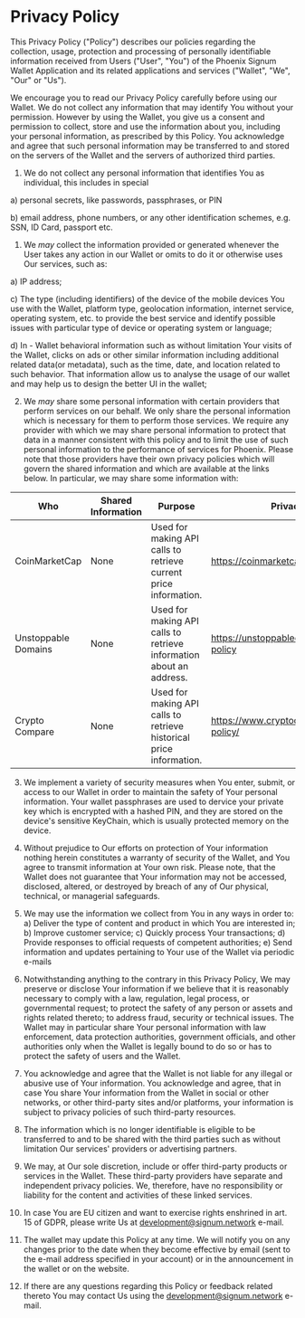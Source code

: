 # Privacy Policy

This Privacy Policy ("Policy") describes our policies regarding the collection, usage, protection and processing of personally identifiable information received from Users ("User", "You") of the Phoenix Signum Wallet Application and its related applications and services ("Wallet", "We", "Our" or "Us").

We encourage you to read our Privacy Policy carefully before using our Wallet. We do not collect any information that may identify You without your permission. However by using the Wallet, you give us a consent and permission to collect, store and use the information about you, including your personal information, as prescribed by this Policy. You acknowledge and agree that such personal information may be transferred to and stored on the servers of the Wallet and the servers of authorized third parties.

1. We do not collect any personal information that identifies You as individual, this includes in special

a) personal secrets, like passwords, passphrases, or PIN

b) email address, phone numbers, or any other identification schemes, e.g. SSN, ID Card, passport etc.

1. We _may_ collect the information provided or generated whenever the User takes any action in our Wallet or omits to do it or otherwise uses Our services, such as:

a) IP address;

c) The type (including identifiers) of the device of the mobile devices You use with the Wallet, platform type, geolocation information, internet service, operating system, etc. to provide the best service and identify possible issues with particular type of device or operating system or language;

d) In - Wallet behavioral information such as without limitation Your visits of the Wallet, clicks on ads or other similar information including additional related data(or metadata), such as the time, date, and location related to such behavior. That information allow us to analyse the usage of our wallet and may help us to design the better UI in the wallet;

2. We _may_ share some personal information with certain providers that perform services on our behalf. We only share the personal information which is necessary for them to perform those services. We require any provider with which we may share personal information to protect that data in a manner consistent with this policy and to limit the use of such personal information to the performance of services for Phoenix. Please note that those providers have their own privacy policies which will govern the shared information and which are available at the links below. In particular, we may share some information with:

| Who                 | Shared Information | Purpose                                                             | Privacy Policy                                |
| ------------------- | ------------------ | ------------------------------------------------------------------- | --------------------------------------------- |
| CoinMarketCap       | None               | Used for making API calls to retrieve current price information.    | https://coinmarketcap.com/privacy/            |
| Unstoppable Domains | None               | Used for making API calls to retrieve information about an address. | https://unstoppabledomains.com/privacy-policy |
| Crypto Compare      | None               | Used for making API calls to retrieve historical price information. | https://www.cryptocompare.com/privacy-policy/ |

3. We implement a variety of security measures when You enter, submit, or access to our Wallet in order to maintain the safety of Your personal information. Your wallet passphrases are used to dervice your private key which is encrypted with a hashed PIN, and they are stored on the device's sensitive KeyChain, which is usually protected memory on the device.

4. Without prejudice to Our efforts on protection of Your information nothing herein constitutes a warranty of security of the Wallet, and You agree to transmit information at Your own risk. Please note, that the Wallet does not guarantee that Your information may not be accessed, disclosed, altered, or destroyed by breach of any of Our physical, technical, or managerial safeguards.

5. We may use the information we collect from You in any ways in order to:
   a) Deliver the type of content and product in which You are interested in;
   b) Improve customer service;
   c) Quickly process Your transactions;
   d) Provide responses to official requests of competent authorities;
   e) Send information and updates pertaining to Your use of the Wallet via periodic e-mails

6. Notwithstanding anything to the contrary in this Privacy Policy, We may preserve or disclose Your information if we believe that it is reasonably necessary to comply with a law, regulation, legal process, or governmental request; to protect the safety of any person or assets and rights related thereto; to address fraud, security or technical issues. The Wallet may in particular share Your personal information with law enforcement, data protection authorities, government officials, and other authorities only when the Wallet is legally bound to do so or has to protect the safety of users and the Wallet.

7. You acknowledge and agree that the Wallet is not liable for any illegal or abusive use of Your information. You acknowledge and agree, that in case You share Your information from the Wallet in social or other networks, or other third-party sites and/or platforms, your information is subject to privacy policies of such third-party resources.

8. The information which is no longer identifiable is eligible to be transferred to and to be shared with the third parties such as without limitation Our services' providers or advertising partners.

9. We may, at Our sole discretion, include or offer third-party products or services in the Wallet. These third-party providers have separate and independent privacy policies. We, therefore, have no responsibility or liability for the content and activities of these linked services.

10. In case You are EU citizen and want to exercise rights enshrined in art. 15 of GDPR, please write Us at development@signum.network e-mail.

11. The wallet may update this Policy at any time. We will notify you on any changes prior to the date when they become effective by email (sent to the e-mail address specified in your account) or in the announcement in the wallet or on the website.

12. If there are any questions regarding this Policy or feedback related thereto You may contact Us using the development@signum.network e-mail.
